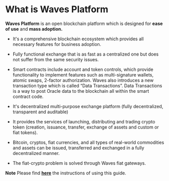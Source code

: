 # What is Waves Platform

**Waves Platform** is an open blockchain platform which is designed for **ease of use** and **mass adoption.**

* It's a comprehensive blockchain ecosystem which provides all necessary features for business adoption.
* Fully functional exchange that is as fast as a centralized one but does not suffer from the same security issues.
* Smart contracts include account and token controls, which provide functionality to implement features such as multi-signature wallets, atomic swaps, 2-factor authorization. Waves also introduces a new transaction type which is called “Data Transactions”. Data Transactions is a way to post Oracle data to the blockchain all within the smart contract code.

* It's decentralized multi-purpose exchange platform \(fully decentralized, transparent and auditable\)
* It provides the services of launching, distributing and trading crypto token \(creation, issuance, transfer, exchange of assets and custom or fiat tokens\).
* Bitcoin, cryptos, fiat currencies, and all types of real-world commodities and assets can be issued, transferred and exchanged in a fully decentralized manner.
* The fiat-crypto problem is solved through Waves fiat gateways.

**Note** Please find [**here**](en/overview/how-to-use-this-guide.md) the instructions of using this guide.
